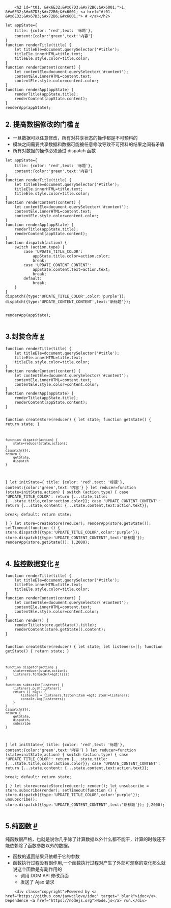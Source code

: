 
        <h2 id="t01. &#x6E32;&#x67D3;&#x72B6;&#x6001;">1. &#x6E32;&#x67D3;&#x72B6;&#x6001; <a href="#t01. &#x6E32;&#x67D3;&#x72B6;&#x6001;"> # </a></h2>
<pre><code class="lang-js">let appState={
    title: {color: &apos;red&apos;,text: &apos;&#x6807;&#x9898;&apos;},
    content:{color:&apos;green&apos;,text:&apos;&#x5185;&#x5BB9;&apos;}
}
function renderTitle(title) {
    let titleEle=document.querySelector(&apos;#title&apos;);
    titleEle.innerHTML=title.text;
    titleEle.style.color=title.color;
}
function renderContent(content) {
    let contentEle=document.querySelector(&apos;#content&apos;);
    contentEle.innerHTML=content.text;
    contentEle.style.color=content.color;
}
function renderApp(appState) {
    renderTitle(appState.title);
    renderContent(appState.content);
}
renderApp(appState);
</code></pre>
<h2 id="t12. &#x63D0;&#x9AD8;&#x6570;&#x636E;&#x4FEE;&#x6539;&#x7684;&#x95E8;&#x69DB;">2. &#x63D0;&#x9AD8;&#x6570;&#x636E;&#x4FEE;&#x6539;&#x7684;&#x95E8;&#x69DB; <a href="#t12. &#x63D0;&#x9AD8;&#x6570;&#x636E;&#x4FEE;&#x6539;&#x7684;&#x95E8;&#x69DB;"> # </a></h2>
<ul>
<li>&#x4E00;&#x65E6;&#x6570;&#x636E;&#x53EF;&#x4EE5;&#x4EFB;&#x610F;&#x4FEE;&#x6539;&#xFF0C;&#x6240;&#x6709;&#x5BF9;&#x5171;&#x4EAB;&#x72B6;&#x6001;&#x7684;&#x64CD;&#x4F5C;&#x90FD;&#x662F;&#x4E0D;&#x53EF;&#x9884;&#x6599;&#x7684;</li>
<li>&#x6A21;&#x5757;&#x4E4B;&#x95F4;&#x9700;&#x8981;&#x5171;&#x4EAB;&#x6570;&#x636E;&#x548C;&#x6570;&#x636E;&#x53EF;&#x80FD;&#x88AB;&#x4EFB;&#x610F;&#x4FEE;&#x6539;&#x5BFC;&#x81F4;&#x4E0D;&#x53EF;&#x9884;&#x6599;&#x7684;&#x7ED3;&#x679C;&#x4E4B;&#x95F4;&#x6709;&#x77DB;&#x76FE;</li>
<li>&#x6240;&#x6709;&#x5BF9;&#x6570;&#x636E;&#x7684;&#x64CD;&#x4F5C;&#x5FC5;&#x987B;&#x901A;&#x8FC7; dispatch &#x51FD;&#x6570;</li>
</ul>
<pre><code class="lang-js">let appState={
    title: {color: &apos;red&apos;,text: &apos;&#x6807;&#x9898;&apos;},
    content:{color:&apos;green&apos;,text:&apos;&#x5185;&#x5BB9;&apos;}
}
function renderTitle(title) {
    let titleEle=document.querySelector(&apos;#title&apos;);
    titleEle.innerHTML=title.text;
    titleEle.style.color=title.color;
}
function renderContent(content) {
    let contentEle=document.querySelector(&apos;#content&apos;);
    contentEle.innerHTML=content.text;
    contentEle.style.color=content.color;
}
function renderApp(appState) {
    renderTitle(appState.title);
    renderContent(appState.content);
}
function dispatch(action) {
    switch (action.type) {
        case &apos;UPDATE_TITLE_COLOR&apos;:
            appState.title.color=action.color;    
            break;    
        case &apos;UPDATE_CONTENT_CONTENT&apos;:
            appState.content.text=action.text;
            break;
        default:
            break;    
    }
}
dispatch({type:&apos;UPDATE_TITLE_COLOR&apos;,color:&apos;purple&apos;});
dispatch({type:&apos;UPDATE_CONTENT_CONTENT&apos;,text:&apos;&#x65B0;&#x6807;&#x9898;&apos;});

renderApp(appState);
</code></pre>
<h2 id="t23.&#x5C01;&#x88C5;&#x4ED3;&#x5E93;">3.&#x5C01;&#x88C5;&#x4ED3;&#x5E93; <a href="#t23.&#x5C01;&#x88C5;&#x4ED3;&#x5E93;"> # </a></h2>
<pre><code class="lang-js">function renderTitle(title) {
    let titleEle=document.querySelector(&apos;#title&apos;);
    titleEle.innerHTML=title.text;
    titleEle.style.color=title.color;
}
function renderContent(content) {
    let contentEle=document.querySelector(&apos;#content&apos;);
    contentEle.innerHTML=content.text;
    contentEle.style.color=content.color;
}
function renderApp(appState) {
    renderTitle(appState.title);
    renderContent(appState.content);
}


function createStore(reducer) {
    let state;
    function getState() {
        return state;
    }

    function dispatch(action) {
        state=reducer(state,action);
    }
    dispatch({});
    return {
        getState,
        dispatch
    }

}
let initState={
    title: {color: &apos;red&apos;,text: &apos;&#x6807;&#x9898;&apos;},
    content:{color:&apos;green&apos;,text:&apos;&#x5185;&#x5BB9;&apos;}
}
let reducer=function (state=initState,action) {
    switch (action.type) {
        case &apos;UPDATE_TITLE_COLOR&apos;:
            return {...state,title: {...state.title,color:action.color}};
        case &apos;UPDATE_CONTENT_CONTENT&apos;:
        return {...state,content: {...state.content,text:action.text}};    
            break;
        default:
            return state;    
    }
}
let store=createStore(reducer);
renderApp(store.getState());
setTimeout(function () {
    store.dispatch({type:&apos;UPDATE_TITLE_COLOR&apos;,color:&apos;purple&apos;});
    store.dispatch({type:&apos;UPDATE_CONTENT_CONTENT&apos;,text:&apos;&#x65B0;&#x6807;&#x9898;&apos;});
    renderApp(store.getState());
},2000);
</code></pre>
<h2 id="t34. &#x76D1;&#x63A7;&#x6570;&#x636E;&#x53D8;&#x5316;">4. &#x76D1;&#x63A7;&#x6570;&#x636E;&#x53D8;&#x5316; <a href="#t34. &#x76D1;&#x63A7;&#x6570;&#x636E;&#x53D8;&#x5316;"> # </a></h2>
<pre><code class="lang-js">function renderTitle(title) {
    let titleEle=document.querySelector(&apos;#title&apos;);
    titleEle.innerHTML=title.text;
    titleEle.style.color=title.color;
}
function renderContent(content) {
    let contentEle=document.querySelector(&apos;#content&apos;);
    contentEle.innerHTML=content.text;
    contentEle.style.color=content.color;
}
function render() {
    renderTitle(store.getState().title);
    renderContent(store.getState().content);
}


function createStore(reducer) {
    let state;
    let listeners=[];
    function getState() {
        return state;
    }

    function dispatch(action) {
        state=reducer(state,action);
        listeners.forEach(l=&gt;l());
    }

    function subscribe(listener) {
        listeners.push(listener);
        return () =&gt; {
            listeners = listeners.filter(item =&gt; item!=listener);
            console.log(listeners);
        }
    }
    dispatch({});
    return {
        getState,
        dispatch,
        subscribe
    }

}
let initState={
    title: {color: &apos;red&apos;,text: &apos;&#x6807;&#x9898;&apos;},
    content:{color:&apos;green&apos;,text:&apos;&#x5185;&#x5BB9;&apos;}
}
let reducer=function (state=initState,action) {
    switch (action.type) {
        case &apos;UPDATE_TITLE_COLOR&apos;:
            return {...state,title: {...state.title,color:action.color}};
        case &apos;UPDATE_CONTENT_CONTENT&apos;:
        return {...state,content: {...state.content,text:action.text}};    
            break;
        default:
            return state;    
    }
}
let store=createStore(reducer);
render();
let unsubscribe = store.subscribe(render);
setTimeout(function () {
    store.dispatch({type:&apos;UPDATE_TITLE_COLOR&apos;,color:&apos;purple&apos;});
    unsubscribe();
    store.dispatch({type:&apos;UPDATE_CONTENT_CONTENT&apos;,text:&apos;&#x65B0;&#x6807;&#x9898;&apos;});
},2000);
</code></pre>
<h2 id="t45.&#x7EAF;&#x51FD;&#x6570;">5.&#x7EAF;&#x51FD;&#x6570; <a href="#t45.&#x7EAF;&#x51FD;&#x6570;"> # </a></h2>
<p>&#x7EAF;&#x51FD;&#x6570;&#x5F88;&#x4E25;&#x683C;&#xFF0C;&#x4E5F;&#x5C31;&#x662F;&#x8BF4;&#x4F60;&#x51E0;&#x4E4E;&#x9664;&#x4E86;&#x8BA1;&#x7B97;&#x6570;&#x636E;&#x4EE5;&#x5916;&#x4EC0;&#x4E48;&#x90FD;&#x4E0D;&#x80FD;&#x5E72;&#xFF0C;&#x8BA1;&#x7B97;&#x7684;&#x65F6;&#x5019;&#x8FD8;&#x4E0D;&#x80FD;&#x4F9D;&#x8D56;&#x9664;&#x4E86;&#x51FD;&#x6570;&#x53C2;&#x6570;&#x4EE5;&#x5916;&#x7684;&#x6570;&#x636E;&#x3002;</p>
<ul>
<li>&#x51FD;&#x6570;&#x7684;&#x8FD4;&#x56DE;&#x7ED3;&#x679C;&#x53EA;&#x4F9D;&#x8D56;&#x4E8E;&#x5B83;&#x7684;&#x53C2;&#x6570;</li>
<li>&#x51FD;&#x6570;&#x6267;&#x884C;&#x8FC7;&#x7A0B;&#x6CA1;&#x6709;&#x526F;&#x4F5C;&#x7528;,&#x4E00;&#x4E2A;&#x51FD;&#x6570;&#x6267;&#x884C;&#x8FC7;&#x7A0B;&#x5BF9;&#x4EA7;&#x751F;&#x4E86;&#x5916;&#x90E8;&#x53EF;&#x89C2;&#x5BDF;&#x7684;&#x53D8;&#x5316;&#x90A3;&#x4E48;&#x5C31;&#x8BF4;&#x8FD9;&#x4E2A;&#x51FD;&#x6570;&#x662F;&#x6709;&#x526F;&#x4F5C;&#x7528;&#x7684;<ul>
<li>&#x8C03;&#x7528; DOM API &#x4FEE;&#x6539;&#x9875;&#x9762;</li>
<li>&#x53D1;&#x9001;&#x4E86; Ajax &#x8BF7;&#x6C42;</li>
</ul>
</li>
</ul>

        <div class="copyright">Powered by <a href="https://github.com/jaywcjlove/idoc" target="_blank">idoc</a>. Dependence <a href="https://nodejs.org">Node.js</a> run.</div>
    